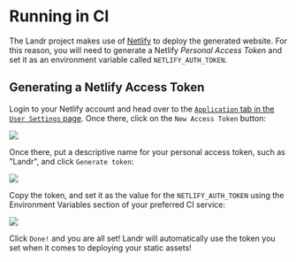 Running in CI
=============

The Landr project makes use of [Netlify](https://www.netlify.com) to deploy the
generated website. For this reason, you will need to generate a Netlify
*Personal Access Token* and set it as an environment variable called
`NETLIFY_AUTH_TOKEN`.

Generating a Netlify Access Token
---------------------------------

Login to your Netlify account and head over to the 
[`Application` tab in the `User Settings` page](https://app.netlify.com/user/applications). 
Once there, click on the `New Access Token` button:

![](https://github.com/product-os/landr/raw/master/docs/assets/netlify-new-access-token.png)

Once there, put a descriptive name for your personal access token, such as
"Landr", and click `Generate token`:

![](https://github.com/product-os/landr/raw/master/docs/assets/netlify-create-token.png)

Copy the token, and set it as the value for the `NETLIFY_AUTH_TOKEN` using the
Environment Variables section of your preferred CI service:

![](https://github.com/product-os/landr/raw/master/docs/assets/netlify-copy-access-token.png)

Click `Done!` and you are all set! Landr will automatically use the token you
set when it comes to deploying your static assets!
